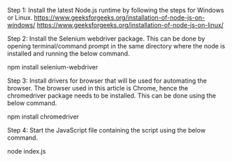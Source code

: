 Step 1: Install the latest Node.js runtime by following the steps for Windows or Linux.
https://www.geeksforgeeks.org/installation-of-node-js-on-windows/
https://www.geeksforgeeks.org/installation-of-node-js-on-linux/


Step 2: Install the Selenium webdriver package. This can be done by opening terminal/command prompt in the same directory where the node is installed and running the below command.

npm install selenium-webdriver

Step 3: Install drivers for browser that will be used for automating the browser. The browser used in this article is Chrome, hence the chromedriver package needs to be installed. This can be done using the below command.

npm install chromedriver


Step 4: Start the JavaScript file containing the script using the below command.

node index.js